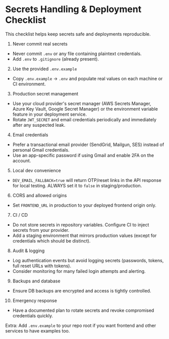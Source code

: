 # Secrets Handling & Deployment Checklist

This checklist helps keep secrets safe and deployments reproducible.

1. Never commit real secrets

- Never commit `.env` or any file containing plaintext credentials.
- Add `.env` to `.gitignore` (already present).

2. Use the provided `.env.example`

- Copy `.env.example` -> `.env` and populate real values on each machine or CI environment.

3. Production secret management

- Use your cloud provider's secret manager (AWS Secrets Manager, Azure Key Vault, Google Secret Manager) or the environment variable feature in your deployment service.
- Rotate `JWT_SECRET` and email credentials periodically and immediately after any suspected leak.

4. Email credentials

- Prefer a transactional email provider (SendGrid, Mailgun, SES) instead of personal Gmail credentials.
- Use an app-specific password if using Gmail and enable 2FA on the account.

5. Local dev convenience

- `DEV_EMAIL_FALLBACK=true` will return OTP/reset links in the API response for local testing. ALWAYS set it to `false` in staging/production.

6. CORS and allowed origins

- Set `FRONTEND_URL` in production to your deployed frontend origin only.

7. CI / CD

- Do not store secrets in repository variables. Configure CI to inject secrets from your provider.
- Add a staging environment that mirrors production values (except for credentials which should be distinct).

8. Audit & logging

- Log authentication events but avoid logging secrets (passwords, tokens, full reset URLs with tokens).
- Consider monitoring for many failed login attempts and alerting.

9. Backups and database

- Ensure DB backups are encrypted and access is tightly controlled.

10. Emergency response

- Have a documented plan to rotate secrets and revoke compromised credentials quickly.

Extra: Add `.env.example` to your repo root if you want frontend and other services to have examples too.
